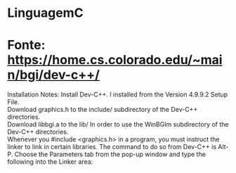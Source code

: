 # LinguagemC
# Fonte: https://home.cs.colorado.edu/~main/bgi/dev-c++/

Installation Notes:
Install Dev-C++. I installed from the Version 4.9.9.2 Setup File.<br />
Download graphics.h to the include/ subdirectory of the Dev-C++ directories.<br />
Download libbgi.a to the lib/ In order to use the WinBGIm subdirectory of the Dev-C++ directories.<br />
Whenever you #include <graphics.h> in a program, you must instruct the linker to link in certain libraries. The command to do so from Dev-C++ is Alt-P. Choose the Parameters tab from the pop-up window and type the following into the Linker area:
